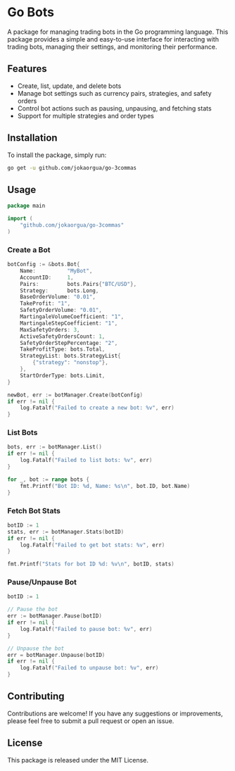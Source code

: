 # Go Bots

A package for managing trading bots in the Go programming language. This package provides a simple and easy-to-use interface for interacting with trading bots, managing their settings, and monitoring their performance.

## Features

- Create, list, update, and delete bots
- Manage bot settings such as currency pairs, strategies, and safety orders
- Control bot actions such as pausing, unpausing, and fetching stats
- Support for multiple strategies and order types

## Installation

To install the package, simply run:

```bash
go get -u github.com/jokaorgua/go-3commas
```

## Usage

```go
package main

import (
    "github.com/jokaorgua/go-3commas"
)
```

### Create a Bot
```go
botConfig := &bots.Bot{
	Name:          "MyBot",
	AccountID:     1,
	Pairs:         bots.Pairs{"BTC/USD"},
	Strategy:      bots.Long,
	BaseOrderVolume: "0.01",
	TakeProfit: "1",
	SafetyOrderVolume: "0.01",
	MartingaleVolumeCoefficient: "1",
	MartingaleStepCoefficient: "1",
	MaxSafetyOrders: 3,
	ActiveSafetyOrdersCount: 1,
	SafetyOrderStepPercentage: "2",
	TakeProfitType: bots.Total,
	StrategyList: bots.StrategyList{
		{"strategy": "nonstop"},
	},
	StartOrderType: bots.Limit,
}

newBot, err := botManager.Create(botConfig)
if err != nil {
	log.Fatalf("Failed to create a new bot: %v", err)
}
```

### List Bots
```go
bots, err := botManager.List()
if err != nil {
	log.Fatalf("Failed to list bots: %v", err)
}

for _, bot := range bots {
	fmt.Printf("Bot ID: %d, Name: %s\n", bot.ID, bot.Name)
}
```

### Fetch Bot Stats

```go
botID := 1
stats, err := botManager.Stats(botID)
if err != nil {
	log.Fatalf("Failed to get bot stats: %v", err)
}

fmt.Printf("Stats for bot ID %d: %v\n", botID, stats)
```

### Pause/Unpause Bot

```go
botID := 1

// Pause the bot
err := botManager.Pause(botID)
if err != nil {
	log.Fatalf("Failed to pause bot: %v", err)
}

// Unpause the bot
err = botManager.Unpause(botID)
if err != nil {
	log.Fatalf("Failed to unpause bot: %v", err)
}
```

## Contributing
Contributions are welcome! If you have any suggestions or improvements, please feel free to submit a pull request or open an issue.

## License
This package is released under the MIT License.
